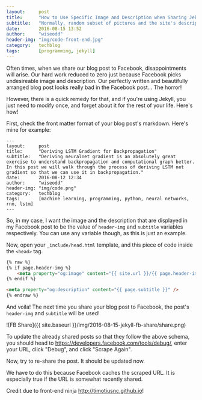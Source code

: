```yaml
---
layout:     post
title:      "How to Use Specific Image and Description when Sharing Jekyll Post to Facebook"
subtitle:   "Normally, random subset of pictures and the site's description will be picked when we shared our Jekyll blog post URL to Facebook. This is how to force Facebook to use the specific image and description for our blog post!"
date:       2016-08-15 13:52
author:     "wiseodd"
header-img: "img/code-front-end.jpg"
category:   techblog
tags:       [programming, jekyll]
---
```


Often times, when we share our blog post to Facebook, disappointments will arise. Our hard work reduced to zero just because Facebook picks undesireable image and description. Our perfectly written and beautifully arranged blog post looks really bad in the Facebook post... The horror!

However, there is a quick remedy for that, and if you're using Jekyll, you just need to modify once, and forget about it for the rest of your life. Here's how!

First, check the front matter format of your blog post's markdown. Here's mine for example:

```
---
layout:     post
title:      "Deriving LSTM Gradient for Backpropagation"
subtitle:   "Deriving neuralnet gradient is an absolutely great exercise to understand backpropagation and computational graph better. In this post we will walk through the process of deriving LSTM net gradient so that we can use it in backpropagation."
date:       2016-08-12 12:34
author:     "wiseodd"
header-img: "img/code.png"
category:   techblog
tags:       [machine learning, programming, python, neural networks, rnn, lstm]
---
```

So, in my case, I want the image and the description that are displayed in my Facebook post to be the value of `header-img` and `subtitle` variables respectively. You can use any variable though, as this is just an example.

Now, open your `_include/head.html` template, and this piece of code inside the `<head>` tag.

``` html
{% raw %}
{% if page.header-img %}
    <meta property="og:image" content="{{ site.url }}/{{ page.header-img }}" />
{% endif %}

<meta property="og:description" content="{{ page.subtitle }}" />
{% endraw %}
```

And voila! The next time you share your blog post to Facebook, the post's `header-img` and `subtitle` will be used!

![FB Share]({{ site.baseurl }}/img/2016-08-15-jekyll-fb-share/share.png)

To update the already shared posts so that they follow the above schema, you should head to <https://developers.facebook.com/tools/debug/>, enter your URL, click "Debug", and click "Scrape Again".

Now, try to re-share the post. It should be updated now.

We have to do this because Facebook caches the scraped URL. It is especially true if the URL is somewhat recently shared.

Credit due to front-end ninja <http://timotiusnc.github.io>!
